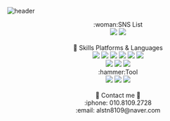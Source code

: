 <!-- https://capsule-render.vercel.app/api? -->
![header](https://capsule-render.vercel.app/api?type=wave&color=auto&height=200&section=header&text=Kim MinSu&fontSize=80)

<!-- 
<a href="버튼을 눌렀을 때 이동할 링크" target="_blank"><img src="https://img.shields.io/badge/이름-색상코드?style=flat-square&logo=로고명&logoColor=로고색"/></a>
-->
<div align="center">
  
  <div>
    :woman:SNS List<br>
    <div>
    <a href="https://www.notion.so/Notion-95df03ab39ad43cda331963bb76b8e03" target="_blank"><img src="https://img.shields.io/badge/Notion-000000?style=flat-      square&logo=Notion&logoColor=white"/></a>
    <a href="https://www.notion.so/Notion-95df03ab39ad43cda331963bb76b8e03" target="_blank"><img src="https://img.shields.io/badge/Gmail-EA4335?style=flat-square&logo=alstn8109@naver.com&logoColor=white"/></a>
    </div>
   </div>
  <br>

  <div>
  💪 Skills Platforms & Languages
    <div>
      <img src="https://img.shields.io/badge/JAVA-0B4EA2?style=flat-square&logo=&logoColor=white"/>
      <img src="https://img.shields.io/badge/JavaScript-F7DF1E?style=flat-square&logo=javascript&logoColor=white"/>
      <img src="https://img.shields.io/badge/jQuery-0769AD?style=flat-square&logo=#0769AD&logoColor=white"/>
      <img src="https://img.shields.io/badge/Spring-6DB33F?style=flat-square&logo=Spring&logoColor=white"/>
      <img src="https://img.shields.io/badge/Oracle-F80000?style=flat-square&logo=Oracle&logoColor=white"/>
      <img src="https://img.shields.io/badge/Python-3776AB?style=flat-square&logo=Python&logoColor=white"/>
      <br>
      <img src="https://img.shields.io/badge/HTML-E34F26?style=flat-square&logo=HTML5&logoColor=white"/>
      <img src="https://img.shields.io/badge/CSS-1572B6?style=flat-square&logo=CSS3&logoColor=white"/>
      <img src="https://img.shields.io/badge/Bootstrap-7952B3?style=flat-square&logo=Bootstrap&logoColor=white"/>
       </div>
   </div>

  
   <div>
  :hammer:Tool
      <div>
        <img src="https://img.shields.io/badge/GitHub-181717?style=flat-square&logo=GitHub&logoColor=white"/>
        <img src="https://img.shields.io/badge/Visual Studio Code-007ACC?style=flat-square&logo=Visual Studio Code&logoColor=white"/>
        <img src="https://img.shields.io/badge/Eclipse IDE-2C2255?style=flat-square&logo=Eclipse IDE&logoColor=white"/>
     <div>
 </div>
  <br>
        
  <div>
  💬 Contact me 💬<br>
  :iphone: 010.8109.2728<br>
  :email: alstn8109@naver.com
  </div>
        
  </div>



<!--
**minsu2728/minsu2728** is a ✨ _special_ ✨ repository because its `README.md` (this file) appears on your GitHub profile.

Here are some ideas to get you started:

- 🔭 I’m currently working on ...
- 🌱 I’m currently learning ...
- 👯 I’m looking to collaborate on ...
- 🤔 I’m looking for help with ...
- 💬 Ask me about ...
- 📫 How to reach me: ...
- 😄 Pronouns: ...
- ⚡ Fun fact: ...
-->
